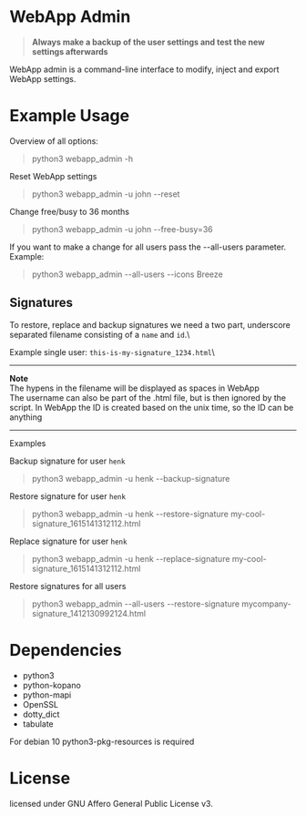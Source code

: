 # WebApp Admin

>**Always make a backup of the user settings and test the new settings afterwards**

WebApp admin is a command-line interface to modify, inject and export WebApp settings.

# Example Usage

Overview of all options:
> python3 webapp_admin -h

Reset WebApp settings
> python3 webapp_admin -u john --reset

Change free/busy to 36 months
> python3 webapp_admin -u john --free-busy=36

If you want to make a change for all users pass the --all-users parameter. Example:
> python3 webapp_admin --all-users --icons Breeze

## Signatures

To restore, replace and backup signatures we need a two part, underscore separated filename consisting of a `name` and `id`.\

Example single user: `this-is-my-signature_1234.html`\

---
**Note**\
The hypens in the filename will be displayed as spaces in WebApp\
The username can also be part of the .html file, but is then ignored by the script.
In WebApp the ID is created based on the unix time, so the ID can be anything

---

Examples

Backup signature for user `henk`
> python3 webapp_admin -u henk --backup-signature

Restore signature for user `henk`
> python3 webapp_admin -u henk --restore-signature my-cool-signature_1615141312112.html

Replace signature for user `henk`
> python3 webapp_admin -u henk --replace-signature my-cool-signature_1615141312112.html

Restore signatures for all users
> python3 webapp_admin --all-users --restore-signature mycompany-signature_1412130992124.html


# Dependencies

- python3
- python-kopano
- python-mapi
- OpenSSL
- dotty_dict
- tabulate

For debian 10 python3-pkg-resources is required

# License

licensed under GNU Affero General Public License v3.
